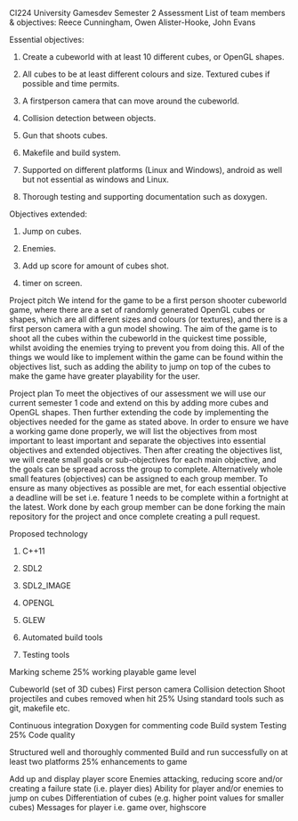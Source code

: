 CI224 University Gamesdev Semester 2 Assessment
List of team members & objectives:
Reece Cunningham, Owen Alister-Hooke, John Evans

Essential objectives:

1) Create a cubeworld with at least 10 different cubes, or OpenGL shapes.

2) All cubes to be at least different colours and size. Textured cubes if possible and time permits.

3) A firstperson camera that can move around the cubeworld.

4) Collision detection between objects.

5) Gun that shoots cubes.

6) Makefile and build system.

7) Supported on different platforms (Linux and Windows), android as well but not essential as windows and Linux.

8) Thorough testing and supporting documentation such as doxygen.

Objectives extended:

1) Jump on cubes.

2) Enemies.

3) Add up score for amount of cubes shot.

4) timer on screen.

Project pitch
We intend for the game to be a first person shooter cubeworld game, where there are a set of randomly generated OpenGL cubes or shapes, which are all different sizes and colours (or textures), and there is a first person camera with a gun model showing. The aim of the game is to shoot all the cubes within the cubeworld in the quickest time possible, whilst avoiding the enemies trying to prevent you from doing this. All of the things we would like to implement within the game can be found within the objectives list, such as adding the ability to jump on top of the cubes to make the game have greater playability for the user.

Project plan
To meet the objectives of our assessment we will use our current semester 1 code and extend on this by adding more cubes and OpenGL shapes. Then further extending the code by implementing the objectives needed for the game as stated above. In order to ensure we have a working game done properly, we will list the objectives from most important to least important and separate the objectives into essential objectives and extended objectives. Then after creating the objectives list, we will create small goals or sub-objectives for each main objective, and the goals can be spread across the group to complete. Alternatively whole small features (objectives) can be assigned to each group member. To ensure as many objectives as possible are met, for each essential objective a deadline will be set i.e. feature 1 needs to be complete within a fortnight at the latest. Work done by each group member can be done forking the main repository for the project and once complete creating a pull request.

Proposed technology
1) C++11

2) SDL2

3) SDL2_IMAGE

4) OPENGL

5) GLEW

6) Automated build tools

7) Testing tools

Marking scheme
25% working playable game level

Cubeworld (set of 3D cubes)
First person camera
Collision detection
Shoot projectiles and cubes removed when hit
25% Using standard tools such as git, makefile etc.

Continuous integration
Doxygen for commenting code
Build system
Testing
25% Code quality

Structured well and thoroughly commented
Build and run successfully on at least two platforms
25% enhancements to game

Add up and display player score
Enemies attacking, reducing score and/or creating a failure state (i.e. player dies)
Ability for player and/or enemies to jump on cubes
Differentiation of cubes (e.g. higher point values for smaller cubes)
Messages for player i.e. game over, highscore
